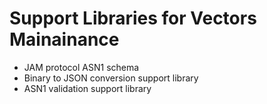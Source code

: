 # Support Libraries for Vectors Mainainance

- JAM protocol ASN1 schema
- Binary to JSON conversion support library
- ASN1 validation support library


